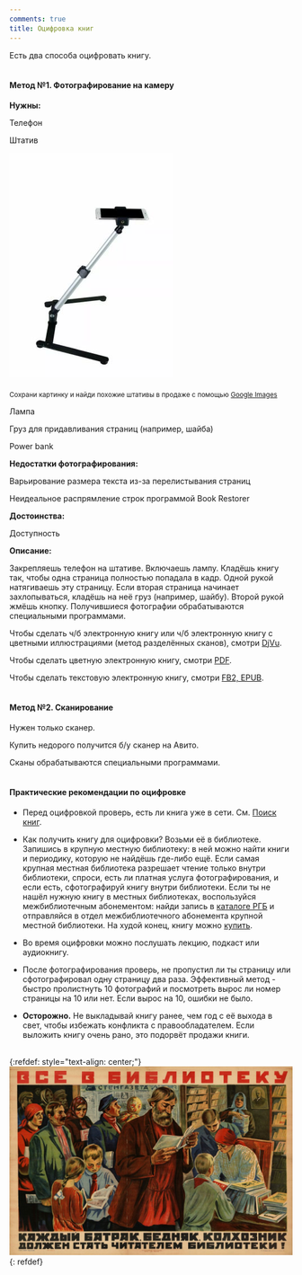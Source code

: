 ```yaml
---
comments: true
title: Оцифровка книг
---
```


Есть два способа оцифровать книгу.
<br><br>

#### Метод №1. Фотографирование на камеру

**Нужны:**

Телефон

Штатив

![Штатив](/images/stand.jpg)

<sub>Сохрани картинку и найди похожие штативы в продаже с помощью [Google Images](https://www.google.com/imghp?hl=ru&tab=ri&ogbl)</sub>

Лампа

Груз для придавливания страниц (например, шайба)

Power bank

**Недостатки фотографирования:**

Варьирование размера текста из-за перелистывания страниц

Неидеальное распрямление строк программой Book Restorer

**Достоинства:**

Доступность

**Описание:**

Закрепляешь телефон на штативе. Включаешь лампу. Кладёшь книгу так, чтобы одна страница полностью попадала в кадр. Одной рукой натягиваешь эту страницу. Если вторая страница начинает захлопываться, кладёшь на неё груз (например, шайбу). Второй рукой жмёшь кнопку. Получившиеся фотографии обрабатываются специальными программами.

Чтобы сделать ч/б электронную книгу или ч/б электронную книгу с цветными иллюстрациями (метод разделённых сканов), смотри [DjVu](/ru/djvu).

Чтобы сделать цветную электронную книгу, смотри [PDF](/ru/pdf).

Чтобы сделать текстовую электронную книгу, смотри [FB2, EPUB](/ru/fb2-epub).
<br><br>

#### Метод №2. Сканирование

Нужен только сканер.

Купить недорого получится б/у сканер на Авито.

Сканы обрабатываются специальными программами.
<br><br>

#### Практические рекомендации по оцифровке

+ Перед оцифровкой проверь, есть ли книга уже в сети. См. [Поиск книг](/ru/book-searching).

+ Как получить книгу для оцифровки? Возьми её в библиотеке. Запишись в крупную местную библиотеку: в ней можно найти книги и периодику, которую не найдёшь где-либо ещё. Если самая крупная местная библиотека разрешает чтение только внутри библиотеки, спроси, есть ли платная услуга фотографирования, и если есть, сфотографируй книгу внутри библиотеки. Если ты не нашёл нужную книгу в местных библиотеках, воспользуйся межбиблиотечным абонементом: найди запись в [каталоге РГБ](https://www.rsl.ru/) и отправляйся в отдел межбиблиотечного абонемента крупной местной библиотеки. На худой конец, книгу можно [купить](/ru/buying-books).

+ Во время оцифровки можно послушать лекцию, подкаст или аудиокнигу.

+ После фотографирования проверь, не пропустил ли ты страницу или сфотографировал одну страницу два раза. Эффективный метод - быстро пролистнуть 10 фотографий и посмотреть вырос ли номер страницы на 10 или нет. Если вырос на 10, ошибки не было.

+ **Осторожно.** Не выкладывай книгу ранее, чем год с её выхода в свет, чтобы избежать конфликта с правообладателем. Если выложить книгу очень рано, это подорвёт продажи книги.
<br><br>

{:refdef: style="text-align: center;"}
![Library](/images/library.jpg)
{: refdef}